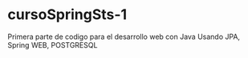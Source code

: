 # cursoSpringSts-1
Primera parte de codigo para el desarrollo web con Java Usando JPA, Spring WEB, POSTGRESQL
